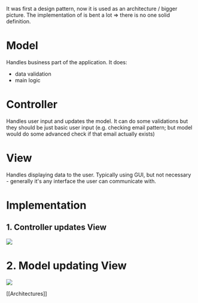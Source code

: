 It was first a design pattern, now it is used as an architecture / bigger picture. The implementation of is bent a lot => there is no one solid definition.

# Model
Handles business part of the application. It does:
- data validation
- main logic

# Controller
Handles user input and updates the model. It can do some validations but they should be just basic user input (e.g. checking email pattern; but model would do some advanced check if that email actually exists)

# View
Handles displaying data to the user. Typically using GUI, but not necessary - generally it's any interface the user can communicate with.

# Implementation
## 1. Controller updates View
![](https://i.imgur.com/bGUJA6K.png)

# 2. Model updating View
![](https://i.imgur.com/WnjuGqN.png)



[[Architectures]]